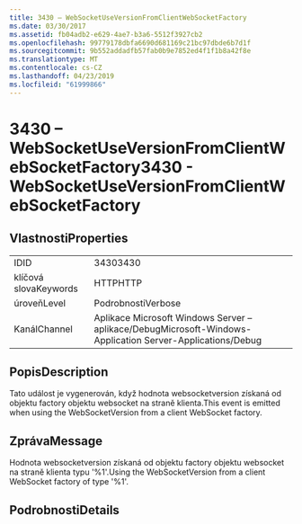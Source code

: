 ```yaml
---
title: 3430 – WebSocketUseVersionFromClientWebSocketFactory
ms.date: 03/30/2017
ms.assetid: fb04adb2-e629-4ae7-b3a6-5512f3927cb2
ms.openlocfilehash: 99779178dbfa6690d681169c21bc97dbde6b7d1f
ms.sourcegitcommit: 9b552addadfb57fab0b9e7852ed4f1f1b8a42f8e
ms.translationtype: MT
ms.contentlocale: cs-CZ
ms.lasthandoff: 04/23/2019
ms.locfileid: "61999866"
---
```

# <a name="3430---websocketuseversionfromclientwebsocketfactory"></a><span data-ttu-id="7200a-102">3430 – WebSocketUseVersionFromClientWebSocketFactory</span><span class="sxs-lookup"><span data-stu-id="7200a-102">3430 - WebSocketUseVersionFromClientWebSocketFactory</span></span>
## <a name="properties"></a><span data-ttu-id="7200a-103">Vlastnosti</span><span class="sxs-lookup"><span data-stu-id="7200a-103">Properties</span></span>  
  
|||  
|-|-|  
|<span data-ttu-id="7200a-104">ID</span><span class="sxs-lookup"><span data-stu-id="7200a-104">ID</span></span>|<span data-ttu-id="7200a-105">3430</span><span class="sxs-lookup"><span data-stu-id="7200a-105">3430</span></span>|  
|<span data-ttu-id="7200a-106">klíčová slova</span><span class="sxs-lookup"><span data-stu-id="7200a-106">Keywords</span></span>|<span data-ttu-id="7200a-107">HTTP</span><span class="sxs-lookup"><span data-stu-id="7200a-107">HTTP</span></span>|  
|<span data-ttu-id="7200a-108">úroveň</span><span class="sxs-lookup"><span data-stu-id="7200a-108">Level</span></span>|<span data-ttu-id="7200a-109">Podrobnosti</span><span class="sxs-lookup"><span data-stu-id="7200a-109">Verbose</span></span>|  
|<span data-ttu-id="7200a-110">Kanál</span><span class="sxs-lookup"><span data-stu-id="7200a-110">Channel</span></span>|<span data-ttu-id="7200a-111">Aplikace Microsoft Windows Server – aplikace/Debug</span><span class="sxs-lookup"><span data-stu-id="7200a-111">Microsoft-Windows-Application Server-Applications/Debug</span></span>|  
  
## <a name="description"></a><span data-ttu-id="7200a-112">Popis</span><span class="sxs-lookup"><span data-stu-id="7200a-112">Description</span></span>  
 <span data-ttu-id="7200a-113">Tato událost je vygenerován, když hodnota websocketversion získaná od objektu factory objektu websocket na straně klienta.</span><span class="sxs-lookup"><span data-stu-id="7200a-113">This event is emitted when using the WebSocketVersion from a client WebSocket factory.</span></span>  
  
## <a name="message"></a><span data-ttu-id="7200a-114">Zpráva</span><span class="sxs-lookup"><span data-stu-id="7200a-114">Message</span></span>  
 <span data-ttu-id="7200a-115">Hodnota websocketversion získaná od objektu factory objektu websocket na straně klienta typu '%1'.</span><span class="sxs-lookup"><span data-stu-id="7200a-115">Using the WebSocketVersion from a client WebSocket factory of type '%1'.</span></span>  
  
## <a name="details"></a><span data-ttu-id="7200a-116">Podrobnosti</span><span class="sxs-lookup"><span data-stu-id="7200a-116">Details</span></span>
